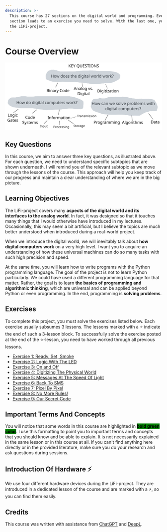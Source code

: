 ```yaml
---
description: >-
  This course has 27 sections on the digital world and programming. Every 3rd
  section leads to an exercise you need to solve. With the last one, you finish
  the LiFi-project.
---
```


# Course Overview

<img src=".gitbook/assets/file.excalidraw (3) (1) (1) (1).svg" alt="" class="gitbook-drawing">

## Key Questions

In this course, we aim to answer three key questions, as illustrated above. For each question, we need to understand specific subtopics that are shown underneath. I will remind you of the relevant subtopic as we move through the lessons of the course. This approach will help you keep track of our progress and maintain a clear understanding of where we are in the big picture.

## Learning Objectives

The LiFi-project covers many **aspects of the digital world and its interfaces to the analog world**. In fact, it was designed so that it touches many things that I would otherwise have introduced in my lectures. Occasionally, this may seem a bit artificial, but I believe the topics are much better understood when introduced during a real-world project.

When we introduce the digital world, we will inevitably talk about **how digital computers work** on a very high level. I want you to acquire an understanding of how these universal machines can do so many tasks with such high precision and speed.

At the same time, you will learn how to write programs with the Python programming language. The goal of the project is not to learn Python particularly. We could have used a different programming language for that matter. Rather, the goal is to learn **the basics of programming and algorithmic thinking**, which are universal and can be applied beyond Python or even programming.  In the end, programming is **solving problems**.

## Exercises

To complete this project, you must solve the exercises listed below. Each exercise usually subsumes 3 lessons. The lessons marked with a ⭐ indicate the end of such a 3-lesson block. To successfully solve the exercise posted at the end of the ⭐-lesson, you need to have worked through all previous lessons.

* [Exercise 1: Ready, Set, Smoke](https://github.com/winf-hsos/lifi-exercises/raw/main/exercises/01\_exercise\_ready\_set\_smoke.pdf)
* [Exercise 2: Logic With The LED](https://github.com/winf-hsos/lifi-exercises/raw/main/exercises/02\_exercise\_logic\_with\_the\_led.pdf)
* [Exercise 3: On and Off](https://github.com/winf-hsos/lifi-exercises/blob/main/exercises/03\_exercise\_on\_and\_off.pdf)
* [Exercise 4: Digitizing The Physical World](https://github.com/winf-hsos/lifi-exercises/raw/main/exercises/04\_exercise\_digitizing\_the\_physical\_world.pdf)
* [Exercise 5: Messages At The Speed Of Light](https://github.com/winf-hsos/lifi-exercises/raw/main/exercises/05\_exercise\_messages\_speed\_of\_light.pdf)
* [Exercise 6: Back To SMS](https://github.com/winf-hsos/lifi-exercises/raw/main/exercises/06\_exercise\_back\_to\_sms.pdf)
* [Exercise 7: Pixel By Pixel](https://github.com/winf-hsos/lifi-exercises/raw/main/exercises/07\_exercise\_pixel\_by\_pixel.pdf)
* [Exercise 8: No More Rules!](https://github.com/winf-hsos/lifi-exercises/raw/main/exercises/08\_exercise\_no\_more\_rules.pdf)
* [Exercise 9: Our Secret Code](https://github.com/winf-hsos/lifi-exercises/raw/main/exercises/09\_exercise\_our\_secret\_code.pdf)

## Important Terms And Concepts

You will notice that some words in this course are highlighted in <mark style="background-color:green;">**bold green color**</mark>. I use this formatting to point you to important terms and concepts that you should know and be able to explain. It is not necessarily explained in the same lesson or in this course at all. If you can't find anything here directly or in the provided literature, make sure you do your research and ask questions during sessions.

## Introduction Of Hardware ⚡

We use four different hardware devices during the LiFi-project. They are introduced in a dedicated lesson of the course and are marked with a ⚡, so you can find them easily.

## Credits

This course was written with assistance from [ChatGPT](https://chat.openai.com/) and [DeepL](https://www.deepl.com/translator).
